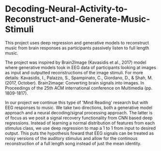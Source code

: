 # Decoding-Neural-Activity-to-Reconstruct-and-Generate-Music-Stimuli
This project uses deep regression and generative models to reconstruct music from brain responses as participants passively listen to full length music. 

The project was inspired by Brain2Image (Kavasidis et al., 2017) model where generative models took in EEG data of participants looking at images as input and outputted reconstructions of the image stimuli. 
For more details: Kavasidis, I., Palazzo, S., Spampinato, C., Giordano, D., & Shah, M. (2017, October). Brain2image: Converting brain signals into images. In Proceedings of the 25th ACM international conference on Multimedia (pp. 1809-1817). 

In our project we continue this type of 'Mind Reading' research but with EEG responses to music. We take two directions, both a generative model approach and a neural decoding/signal processing approach. The latter is of focus as we posit a signal recovery functionality from CNN based deep regressions. Instead of learning a normal distribution of features from each stimulus class, we use deep regression to map a 1 to 1 from input to desired output. This puts the hypothesis foward that EEG signals can be treated as noisy versions of the auditory stimulus and allow for the continous reconstruction of a full length song instead of just the mean identity. 
